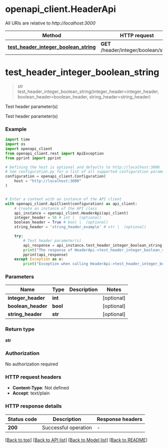 # openapi_client.HeaderApi

All URIs are relative to *http://localhost:3000*

Method | HTTP request | Description
------------- | ------------- | -------------
[**test_header_integer_boolean_string**](HeaderApi.md#test_header_integer_boolean_string) | **GET** /header/integer/boolean/string | Test header parameter(s)


# **test_header_integer_boolean_string**
> str test_header_integer_boolean_string(integer_header=integer_header, boolean_header=boolean_header, string_header=string_header)

Test header parameter(s)

Test header parameter(s)

### Example

```python
import time
import os
import openapi_client
from openapi_client.rest import ApiException
from pprint import pprint

# Defining the host is optional and defaults to http://localhost:3000
# See configuration.py for a list of all supported configuration parameters.
configuration = openapi_client.Configuration(
    host = "http://localhost:3000"
)


# Enter a context with an instance of the API client
with openapi_client.ApiClient(configuration) as api_client:
    # Create an instance of the API class
    api_instance = openapi_client.HeaderApi(api_client)
    integer_header = 56 # int |  (optional)
    boolean_header = True # bool |  (optional)
    string_header = 'string_header_example' # str |  (optional)

    try:
        # Test header parameter(s)
        api_response = api_instance.test_header_integer_boolean_string(integer_header=integer_header, boolean_header=boolean_header, string_header=string_header)
        print("The response of HeaderApi->test_header_integer_boolean_string:\n")
        pprint(api_response)
    except Exception as e:
        print("Exception when calling HeaderApi->test_header_integer_boolean_string: %s\n" % e)
```



### Parameters

Name | Type | Description  | Notes
------------- | ------------- | ------------- | -------------
 **integer_header** | **int**|  | [optional] 
 **boolean_header** | **bool**|  | [optional] 
 **string_header** | **str**|  | [optional] 

### Return type

**str**

### Authorization

No authorization required

### HTTP request headers

 - **Content-Type**: Not defined
 - **Accept**: text/plain

### HTTP response details
| Status code | Description | Response headers |
|-------------|-------------|------------------|
**200** | Successful operation |  -  |

[[Back to top]](#) [[Back to API list]](../README.md#documentation-for-api-endpoints) [[Back to Model list]](../README.md#documentation-for-models) [[Back to README]](../README.md)

